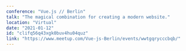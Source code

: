 ```yaml
---
conference: "Vue.js // Berlin"
talk: "The magical combination for creating a modern website."
location: "Virtual"
date: "2021-01-12"
id: "clifq56q43xgk0buv4hu04quz"
link: "https://www.meetup.com/Vue-js-Berlin/events/wwtgqrycccbqb/"
---
```


